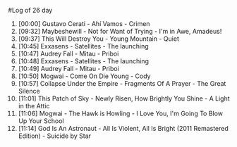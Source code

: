 #Log of 26 day

1. [00:00] Gustavo Cerati - Ahí Vamos - Crimen
1. [09:32] Maybeshewill - Not for Want of Trying - I'm in Awe, Amadeus!
1. [09:37] This Will Destroy You - Young Mountain - Quiet
1. [10:45] Exxasens - Satellites - The launching
1. [10:47] Audrey Fall - Mitau - Priboi
1. [10:48] Exxasens - Satellites - The launching
1. [10:49] Audrey Fall - Mitau - Priboi
1. [10:50] Mogwai - Come On Die Young - Cody
1. [10:57] Collapse Under the Empire - Fragments Of A Prayer - The Great Silence
1. [11:01] This Patch of Sky - Newly Risen, How Brightly You Shine - A Light in the Attic
1. [11:06] Mogwai - The Hawk is Howling - I Love You, I'm Going To Blow Up Your School
1. [11:14] God Is An Astronaut - All Is Violent, All Is Bright (2011 Remastered Edition) - Suicide by Star
